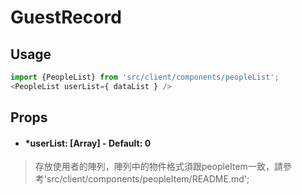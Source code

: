 # GuestRecord
## Usage
```javascript
import {PeopleList} from 'src/client/components/peopleList';
<PeopleList userList={ dataList } />
```
## Props
- #### *userList: [Array] - Default: 0
> 存放使用者的陣列，陣列中的物件格式須跟peopleItem一致，請參考'src/client/components/peopleItem/README.md';
